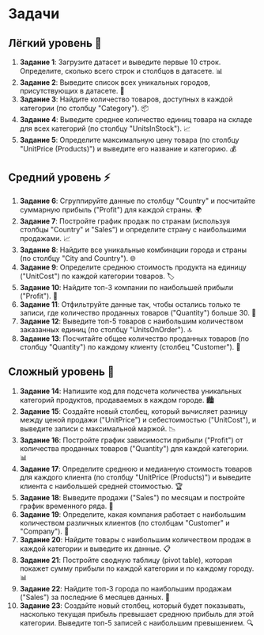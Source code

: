 # Задачи

## Лёгкий уровень 🌟

1. **Задание 1**: Загрузите датасет и выведите первые 10 строк. Определите, сколько всего строк и столбцов в датасете. 📊
2. **Задание 2**: Выведите список всех уникальных городов, присутствующих в датасете. 🌆
3. **Задание 3**: Найдите количество товаров, доступных в каждой категории (по столбцу "Category"). 📦
4. **Задание 4**: Выведите среднее количество единиц товара на складе для всех категорий (по столбцу "UnitsInStock"). 📈
5. **Задание 5**: Определите максимальную цену товара (по столбцу "UnitPrice (Products)") и выведите его название и категорию. 💰

## Средний уровень ⚡️

1. **Задание 6**: Сгруппируйте данные по столбцу "Country" и посчитайте суммарную прибыль ("Profit") для каждой страны. 🌍
2. **Задание 7**: Постройте график продаж по странам (используя столбцы "Country" и "Sales") и определите страну с наибольшими продажами. 📈
3. **Задание 8**: Найдите все уникальные комбинации города и страны (по столбцу "City and Country"). 🌐
4. **Задание 9**: Определите среднюю стоимость продукта на единицу ("UnitCost") по каждой категории товаров. 🏷️
5. **Задание 10**: Найдите топ-3 компании по наибольшей прибыли ("Profit"). 🥇
6. **Задание 11**: Отфильтруйте данные так, чтобы остались только те записи, где количество проданных товаров ("Quantity") больше 30. 🛒
7. **Задание 12**: Выведите топ-5 товаров с наибольшим количеством заказанных единиц (по столбцу "UnitsOnOrder"). 🔝
8. **Задание 13**: Посчитайте общее количество проданных товаров (по столбцу "Quantity") по каждому клиенту (столбец "Customer"). 👥

## Сложный уровень 🚀

1. **Задание 14**: Напишите код для подсчета количества уникальных категорий продуктов, продаваемых в каждом городе. 🏙️
2. **Задание 15**: Создайте новый столбец, который вычисляет разницу между ценой продажи ("UnitPrice") и себестоимостью ("UnitCost"), и выведите записи с максимальной маржой. 📉
3. **Задание 16**: Постройте график зависимости прибыли ("Profit") от количества проданных товаров ("Quantity") для каждой категории. 📊
4. **Задание 17**: Определите среднюю и медианную стоимость товаров для каждого клиента (по столбцу "UnitPrice (Products)") и выведите клиента с наибольшей средней стоимостью. 🏆
5. **Задание 18**: Выведите продажи ("Sales") по месяцам и постройте график временного ряда. 📅
6. **Задание 19**: Определите, какая компания работает с наибольшим количеством различных клиентов (по столбцам "Customer" и "Company"). 🏢
7. **Задание 20**: Найдите товары с наибольшим количеством продаж в каждой категории и выведите их данные. 📋
8. **Задание 21**: Постройте сводную таблицу (pivot table), которая покажет сумму прибыли по каждой категории и по каждому городу. 📊
9. **Задание 22**: Найдите топ-3 города по наибольшим продажам ("Sales") за последние 6 месяцев данных. 📍
10. **Задание 23**: Создайте новый столбец, который будет показывать, насколько текущая прибыль превышает среднюю прибыль для этой категории. Выведите топ-5 записей с наибольшим превышением. 🔍
